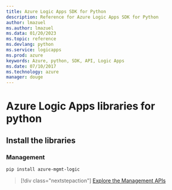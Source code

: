 ```yaml
---
title: Azure Logic Apps SDK for Python
description: Reference for Azure Logic Apps SDK for Python
author: lmazuel
ms.author: lmazuel
ms.data: 01/20/2023
ms.topic: reference
ms.devlang: python
ms.service: logicapps
ms.prod: azure
keywords: Azure, python, SDK, API, Logic Apps
ms.date: 07/10/2017
ms.technology: azure
manager: douge
---
```

# Azure Logic Apps libraries for python

## Install the libraries


### Management

```bash
pip install azure-mgmt-logic
```
> [!div class="nextstepaction"]
> [Explore the Management APIs](/python/api/overview/azure/logicapps/management)